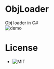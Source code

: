 # ObjLoader
Obj loader in C#  
![demo](https://raw.github.com/wiki/Jinten/ObjLoader/images/bunny.png)

# License
*  ![MIT](https://github.com/Jinten/ObjLoader/blob/master/LICENSE)
